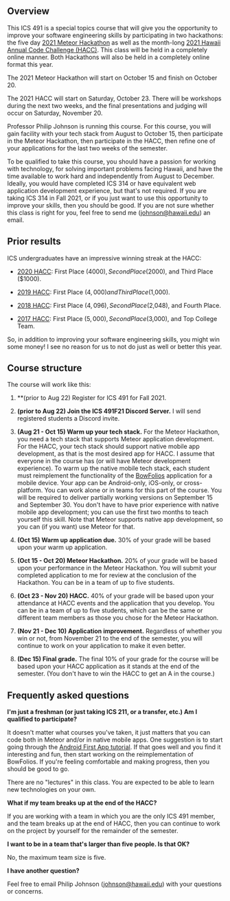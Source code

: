 ## Overview

This ICS 491 is a special topics course that will give you the opportunity to improve your software engineering skills by participating in two hackathons: the five day [2021 Meteor Hackathon](https://impact.meteor.com/hackathon) as well as the month-long [2021 Hawaii Annual Code Challenge (HACC)](http://hacc.hawaii.gov/). This class will be held in a completely online manner. Both Hackathons will also be held in a completely online format this year.

The 2021 Meteor Hackathon will start on October 15 and finish on October 20.

The 2021 HACC will start on Saturday, October 23.  There will be workshops during the next two weeks, and the final presentations and judging will occur on Saturday, November 20.

Professor Philip Johnson is running this course. For this course, you will gain facility with your tech stack from August to October 15, then participate in the Meteor Hackathon, then participate in the HACC, then refine one of your applications for the last two weeks of the semester.

To be qualified to take this course, you should have a passion for working with technology, for solving important problems facing Hawaii, and have the time available to work hard and independently from August to December. Ideally, you would have completed ICS 314 or have equivalent web application development experience, but that's not required. If you are taking ICS 314 in Fall 2021, or if you just want to use this opportunity to improve your skills, then you should be good.  If you are not sure whether this class is right for you, feel free to send me (johnson@hawaii.edu) an email.

## Prior results

ICS undergraduates have an impressive winning streak at the HACC:

  * [2020 HACC](https://www.ics.hawaii.edu/2020/11/ics-students-sweep-hawaii-annual-code-challenge-again/): First Place ($4000), Second Place ($2000), and Third Place ($1000).

   * [2019 HACC](https://www.ics.hawaii.edu/2019/11/ics-students-win-big-at-hacc/): First Place ($4,000) and Third Place ($1,000).

   * [2018 HACC](http://www.ics.hawaii.edu/2018/11/ics-students-win-big-at-2018-hawaii-annual-code-challenge/): First Place ($4,096), Second Place ($2,048), and Fourth Place.

   * [2017 HACC](http://www.ics.hawaii.edu/2017/09/ics-teams-win-big-at-hawaii-annual-code-challenge/): First Place ($5,000), Second Place ($3,000), and Top College Team.

So, in addition to improving your software engineering skills, you might win some money! I see no reason for us to not do just as well or better this year.

## Course structure

The course will work like this:

1. **(prior to Aug 22) Register for ICS 491 for Fall 2021.

2. **(prior to Aug 22) Join the ICS 491F21 Discord Server.** I will send registered students a Discord invite.

3. **(Aug 21 - Oct 15) Warm up your tech stack.** For the Meteor Hackathon, you need a tech stack that supports Meteor application development.  For the HACC, your tech stack should support native mobile app development, as that is the most desired app for HACC.  I assume that everyone in the course has (or will have Meteor development experience). To warm up the native mobile tech stack, each student must reimplement the functionality of the [BowFolios](https://bowfolios.github.io/) application for a mobile device. Your app can be Android-only, iOS-only, or cross-platform.  You can work alone or in teams for this part of the course.  You will be required to deliver partially working versions on September 15 and September 30. You don't have to have prior experience with native mobile app development; you can use the first two months to teach yourself this skill.  Note that Meteor supports native app development, so you can (if you want) use Meteor for that.

4. **(Oct 15) Warm up application due.** 30% of your grade will be based upon your warm up application.

4. **(Oct 15 - Oct 20)  Meteor Hackathon.** 20% of your grade will be based upon your performance in the Meteor Hackathon.  You will submit your completed application to me for review at the conclusion of the Hackathon. You can be in a team of up to five students.

4. **(Oct 23 - Nov 20) HACC.** 40% of your grade will be based upon your attendance at HACC events and the application that you develop.  You can be in a team of up to five students, which can be the same or different team members as those you chose for the Meteor Hackathon.

6. **(Nov 21 - Dec 10) Application improvement.** Regardless of whether you win or not, from November 21 to the end of the semester, you will continue to work on your application to make it even better.

7. **(Dec 15) Final grade.** The final 10% of your grade for the course will be based upon your HACC application as it stands at the end of the semester. (You don't have to win the HACC to get an A in the course.)

## Frequently asked questions

**I'm just a freshman (or just taking ICS 211, or a transfer, etc.)  Am I qualified to participate?**

It doesn't matter what courses you've taken, it just matters that you can code both in Meteor and/or in native mobile apps. One suggestion is to start going through the [Android First App tutorial](https://developer.android.com/training/basics/firstapp).  If that goes well and you find it interesting and fun, then start working on the reimplementation of BowFolios. If you're feeling comfortable and making progress, then you should be good to go.

There are no "lectures" in this class. You are expected to be able to learn new technologies on your own.

**What if my team breaks up at the end of the HACC?**

If you are working with a team in which you are the only ICS 491 member, and the team breaks up at the end of HACC, then you can continue to work on the project by yourself for the remainder of the semester.

**I want to be in a team that's larger than five people. Is that OK?**

No, the maximum team size is five.

**I have another question?**

Feel free to email Philip Johnson (johnson@hawaii.edu) with your questions or concerns.



